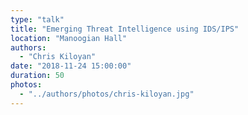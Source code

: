 ```yaml
---
type: "talk"
title: "Emerging Threat Intelligence using IDS/IPS"
location: "Manoogian Hall"
authors:
  - "Chris Kiloyan"
date: "2018-11-24 15:00:00"
duration: 50
photos:
  - "../authors/photos/chris-kiloyan.jpg"
---
```

